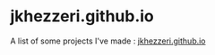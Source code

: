 # jkhezzeri.github.io

A list of some projects I've made : [jkhezzeri.github.io](https://jkhezzeri.github.io/)